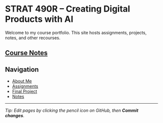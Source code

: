 # STRAT 490R – Creating Digital Products with AI

Welcome to my course portfolio. This site hosts assignments, projects, notes, and other recourses.

## [Course Notes](https://byu-strategy.github.io/strategy-prototyping/)

## Navigation
- [About Me](about.md)
- [Assignments](assignments/index.md)
- [Final Project](final-project.md)
- [Notes](notes/index.md)

---
_Tip: Edit pages by clicking the pencil icon on GitHub, then **Commit changes**._
